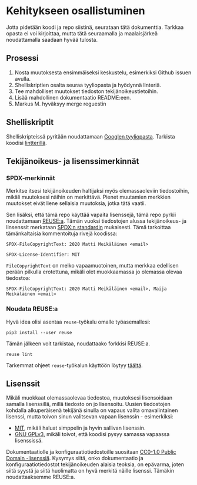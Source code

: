 <!--
SPDX-FileCopyrightText: 2020 Markus Murto <markus.murto@kusochi.eu>

SPDX-License-Identifier: CC0-1.0
-->

# Kehitykseen osallistuminen

Jotta pidetään koodi ja repo siistinä, seurataan tätä dokumenttia. Tarkkaa opasta ei voi kirjoittaa, mutta tätä seuraamalla ja maalaisjärkeä noudattamalla saadaan hyvää tulosta.

## Prosessi

1. Nosta muutoksesta ensimmäiseksi keskustelu, esimerkiksi Github issuen avulla.
2. Shelliskriptien osalta seuraa tyyliopasta ja hyödynnä linteriä.
3. Tee mahdolliset muutokset tiedoston tekijänoikeustietoihin.
4. Lisää mahdollinen dokumentaatio README:een.
5. Markus M. hyväksyy merge reguestin

## Shelliskriptit

Shelliskripteissä pyritään noudattamaan [Googlen tyyliopasta](https://google.github.io/styleguide/shellguide.html). Tarkista koodisi [lintterillä](https://www.shellcheck.net/).

## Tekijänoikeus- ja lisenssimerkinnät

### SPDX-merkinnät

Merkitse itsesi tekijänoikeuden haltijaksi myös olemassaoleviin tiedostoihin, mikäli muutoksesi näihin on merkittävä. Pienet muutamien merkkien muutokset eivät liene sellaisia muutoksia, jotka tätä vaatii. 

Sen lisäksi, että tämä repo käyttää vapaita lisenssejä, tämä repo pyrkii noudattamaan [REUSE:a](https://reuse.software/). Tämän vuoksi tiedostojen alussa tekijänoikeus- ja linsenssit merkataan [SPDX:n standardin](https://spdx.dev/) mukaisesti. Tämä tarkoittaa tämänkaltaisia kommentoituja rivejä koodissa:

```
SPDX-FileCopyrightText: 2020 Matti Meikäläinen <email>

SPDX-License-Identifier: MIT
```

`FileCopyrightText` on melko vapaamuotoinen, mutta merkkaa edellisen perään pilkulla erotettuna, mikäli olet muokkaamassa jo olemassa olevaa tiedostoa:

```
SPDX-FileCopyrightText: 2020 Matti Meikäläinen <email>, Maija Meikäläinen <email>
```

### Noudata REUSE:a

Hyvä idea olisi asentaa `reuse`-työkalu omalle työasemallesi:

```
pip3 install --user reuse
```

Tämän jälkeen voit tarkistaa, noudattaako forkkisi REUSE:a.

```
reuse lint
```

Tarkemmat ohjeet `reuse`-työkalun käyttöön löytyy [täältä](https://reuse.software/tutorial/).

## Lisenssit

Mikäli muokkaat olemassaolevaa tiedostoa, muutoksesi lisensoidaan samalla lisenssillä, millä tiedosto on jo lisensoitu. Uusien tiedostojen kohdalla alkuperäisenä tekijänä sinulla on vapaus valita omavalintainen lisenssi, mutta toivon sinun valitsevan vapaan lisenssin - esimerkiksi:

- [MIT](https://choosealicense.com/licenses/mit/), mikäli haluat simppelin ja hyvin sallivan lisenssin.
- [GNU GPLv3](https://choosealicense.com/licenses/gpl-3.0/), mikäli toivot, että koodisi pysyy samassa vapaassa lisenssissä.

Dokumentaatiolle ja konfiguraatiotiedostoille suositaan [CC0-1.0 Public Domain -lisenssiä](https://choosealicense.com/licenses/cc0-1.0/). Kysymys siitä, onko dokumentaatio ja konfiguraatiotiedostot tekijänoikeuden alaisia teoksia, on epävarma, joten siitä syystä ja siitä huolimatta on hyvä merkitä näille lisenssi. Tämäkin noudattaaksemme REUSE:a.

